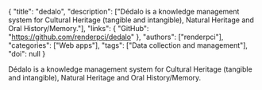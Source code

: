 {
  "title": "dedalo",
  "description": ["Dédalo is a knowledge management system for Cultural Heritage (tangible and intangible), Natural Heritage and Oral History/Memory."],
  "links": {
    "GitHub": "https://github.com/renderpci/dedalo"
  },
  "authors": ["renderpci"],
  "categories": ["Web apps"],
  "tags": ["Data collection and management"],
  "doi": null
}

<!-- Generated by csv2md.R – do not edit by hand -->

Dédalo is a knowledge management system for Cultural Heritage (tangible and intangible), Natural Heritage and Oral History/Memory.